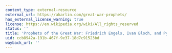```yaml
---
content_type: external-resource
external_url: https://akarlin.com/great-war-prophets/
has_external_license_warning: true
license: https://en.wikipedia.org/wiki/All_rights_reserved
status: ''
title: 'Prophets of the Great War: Friedrich Engels, Ivan Bloch, and Pyotr Durnovo'
uid: ccb8942a-191b-467f-9e37-18d7c91523bd
wayback_url: ''
---
```

